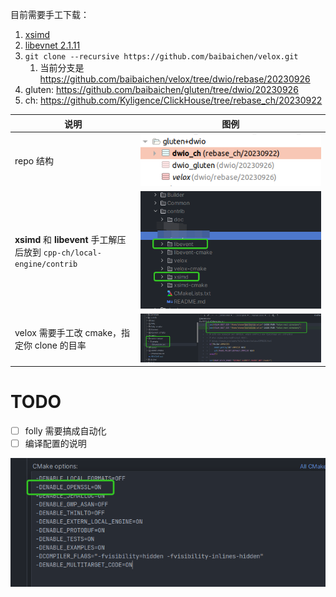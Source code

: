 目前需要手工下载：
1. [xsimd](https://github.com/xtensor-stack/xsimd/archive/refs/tags/10.0.0.tar.gz)
2. [libevnet 2.1.11](https://github.com/libevent/libevent/releases/download/release-2.1.11-stable/libevent-2.1.11-stable.tar.gz)
3. `git clone --recursive https://github.com/baibaichen/velox.git` 
   1. 当前分支是 https://github.com/baibaichen/velox/tree/dwio/rebase/20230926
4. gluten: https://github.com/baibaichen/gluten/tree/dwio/20230926
5. ch: https://github.com/Kyligence/ClickHouse/tree/rebase_ch/20230922

| 说明                                                         |                             图例                             |
| ------------------------------------------------------------ | :----------------------------------------------------------: |
| repo 结构                                                    |       ![image-20231009001020690](./doc/image/repo.png)       |
| **xsimd** 和 **libevent** 手工解压后放到 `cpp-ch/local-engine/contrib` | ![image-20231009001558832](./doc/image/xsimd.png) |
| velox 需要手工改 cmake，指定你 clone 的目率                  |      ![image-20231009002034027](./doc/image/velox.png)       |

# TODO

- [ ] folly 需要搞成自动化
- [ ] 编译配置的说明

![image-20231009003031493](./doc/image/cmake.png)

